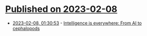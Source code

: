 # [Published on 2023-02-08](index.md)

* [2023-02-08, 01:30:53](https://news.ycombinator.com/item?id=34702866) - [Intelligence is everywhere: From AI to cephalopods](https://newhumanist.org.uk/articles/6068/intelligence-is-everywhere)
